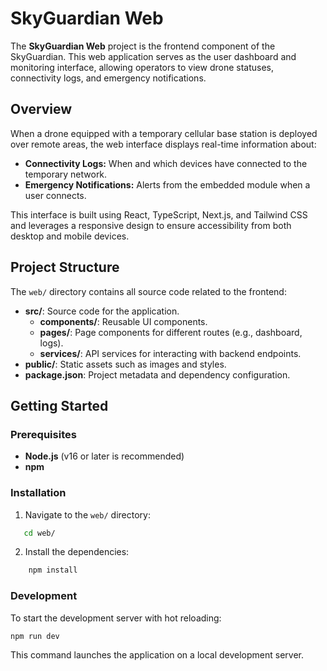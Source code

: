# SkyGuardian Web

The **SkyGuardian Web** project is the frontend component of the SkyGuardian. This web application serves as the user dashboard and monitoring interface, allowing operators to view drone statuses, connectivity logs, and emergency notifications.

## Overview

When a drone equipped with a temporary cellular base station is deployed over remote areas, the web interface displays real-time information about:
- **Connectivity Logs:** When and which devices have connected to the temporary network.
- **Emergency Notifications:** Alerts from the embedded module when a user connects.

This interface is built using React, TypeScript, Next.js, and Tailwind CSS and leverages a responsive design to ensure accessibility from both desktop and mobile devices.

## Project Structure

The `web/` directory contains all source code related to the frontend:
- **src/**: Source code for the application.
  - **components/**: Reusable UI components.
  - **pages/**: Page components for different routes (e.g., dashboard, logs).
  - **services/**: API services for interacting with backend endpoints.
- **public/**: Static assets such as images and styles.
- **package.json**: Project metadata and dependency configuration.

## Getting Started

### Prerequisites

- **Node.js** (v16 or later is recommended)
- **npm**

### Installation

1. Navigate to the `web/` directory:
```bash
   cd web/
```
2. Install the dependencies:
```bash
    npm install
```

### Development

To start the development server with hot reloading:
```bash
npm run dev
```
This command launches the application on a local development server.
